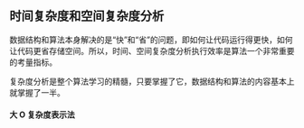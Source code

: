 ## 时间复杂度和空间复杂度分析 

数据结构和算法本身解决的是“快”和“省”的问题，即如何让代码运行得更快，如何让代码更省存储空间。所以，时间、空间复杂度分析执行效率是算法一个非常重要的考量指标。

复杂度分析是整个算法学习的精髓，只要掌握了它，数据结构和算法的内容基本上就掌握了一半。
#### 大 O 复杂度表示法